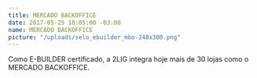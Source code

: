 ```yaml
---
title: MERCADO BACKOFFICE
date: 2017-05-25 18:05:00 -03:00
name: MERCADO BACKOFFICE
picture: "/uploads/selo_ebuilder_mbo-248x300.png"
---
```


Como E-BUILDER certificado, a 2LIG integra hoje mais de 30 lojas como o MERCADO BACKOFFICE.